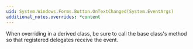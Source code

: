 ```yaml
---
uid: System.Windows.Forms.Button.OnTextChanged(System.EventArgs)
additional_notes.overrides: *content
---
```


<p>When overriding <xref href="System.Windows.Forms.Button.OnTextChanged(System.EventArgs)"></xref> in a derived class, be sure to call the base class's <xref href="System.Windows.Forms.Button.OnTextChanged(System.EventArgs)"></xref> method so that registered delegates receive the event.</p>


